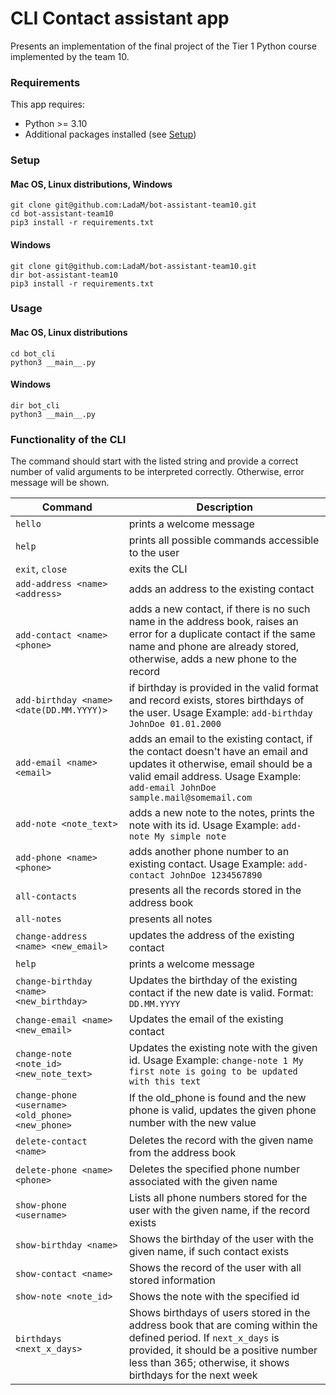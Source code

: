 # CLI Contact assistant app

Presents an implementation of the final project of the Tier 1 Python course implemented by the team 10.

### Requirements

This app requires:

* Python >= 3.10
* Additional packages installed (see [Setup](#setup))


### Setup 

#### Mac OS, Linux distributions, Windows
```shell
git clone git@github.com:LadaM/bot-assistant-team10.git
cd bot-assistant-team10
pip3 install -r requirements.txt 
```

#### Windows
```shell
git clone git@github.com:LadaM/bot-assistant-team10.git
dir bot-assistant-team10
pip3 install -r requirements.txt 
```

### Usage

#### Mac OS, Linux distributions

```shell
cd bot_cli
python3 __main__.py
```

#### Windows

```shell
dir bot_cli
python3 __main__.py
```

### Functionality of the CLI

The command should start with the listed string and provide a correct number of valid arguments to be interpreted correctly. Otherwise, error message will be shown.

| Command                                           | Description                                                                                                                                                                                                                |
|---------------------------------------------------|----------------------------------------------------------------------------------------------------------------------------------------------------------------------------------------------------------------------------|
| `hello`                                           | prints a welcome message                                                                                                                                                                                                   |
| `help`                                            | prints all possible commands accessible to the user                                                                                                                                                                        |
| `exit`, `close`                                   | exits the CLI                                                                                                                                                                                                              |
| `add-address <name> <address>`                    | adds an address to the existing contact                                                                                                                                                                                    |
| `add-contact <name> <phone>`                      | adds a new contact, if there is no such name in the address book, raises an error for a duplicate contact if the same name and phone are already stored, otherwise, adds a new phone to the record                         |
| `add-birthday <name> <date(DD.MM.YYYY)>`          | if birthday is provided in the valid format and record exists, stores birthdays of the user. Usage Example: `add-birthday JohnDoe 01.01.2000`                                                                              |
| `add-email <name> <email>`                        | adds an email to the existing contact, if the contact doesn't have an email and updates it otherwise, email should be a valid email address. Usage Example: `add-email JohnDoe sample.mail@somemail.com`                   |
| `add-note <note_text>`                            | adds a new note to the notes, prints the note with its id. Usage Example: `add-note My simple note`                                                                                                                        |
| `add-phone <name> <phone>`                        | adds another phone number to an existing contact. Usage Example: `add-contact JohnDoe 1234567890`                                                                                                                          |
| `all-contacts`                                    | presents all the records stored in the address book                                                                                                                                                                        |
| `all-notes`                                       | presents all notes                                                                                                                                                                                                         |
| `change-address <name> <new_email>`               | updates the address of the existing contact                                                                                                                                                                                |
| `help`                                            | prints a welcome message                                                                                                                                                                                                   |
| `change-birthday <name> <new_birthday>`           | Updates the birthday of the existing contact if the new date is valid. Format: `DD.MM.YYYY`                                                                                                                                |
| `change-email <name> <new_email>`                 | Updates the email of the existing contact                                                                                                                                                                                  |
| `change-note <note_id> <new_note_text>`           | Updates the existing note with the given id. Usage Example: `change-note 1 My first note is going to be updated with this text`                                                                                            |
| `change-phone <username> <old_phone> <new_phone>` | If the old_phone is found and the new phone is valid, updates the given phone number with the new value                                                                                                                    |
| `delete-contact <name>`                           | Deletes the record with the given name from the address book                                                                                                                                                               |
| `delete-phone <name> <phone>`                     | Deletes the specified phone number associated with the given name                                                                                                                                                          |
| `show-phone <username>`                           | Lists all phone numbers stored for the user with the given name, if the record exists                                                                                                                                      |
| `show-birthday <name>`                            | Shows the birthday of the user with the given name, if such contact exists                                                                                                                                                 |
| `show-contact <name>`                             | Shows the record of the user with all stored information                                                                                                                                                                   |
| `show-note <note_id>`                             | Shows the note with the specified id                                                                                                                                                                                       |
| `birthdays <next_x_days>`                         | Shows birthdays of users stored in the address book that are coming within the defined period. If `next_x_days` is provided, it should be a positive number less than 365; otherwise, it shows birthdays for the next week |
